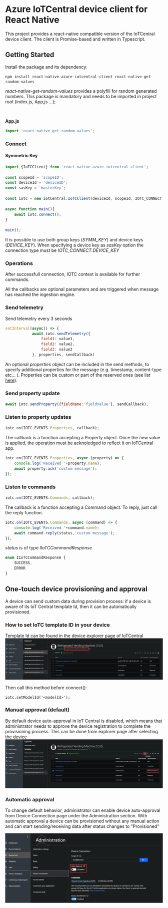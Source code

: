 # Azure IoTCentral device client for React Native

This project provides a react-native compatible version of the IoTCentral device client. The client is Promise-based and written in Typescript.

## Getting Started

Install the package and its dependency:
```
npm install react-native-azure-iotcentral-client react-native-get-random-values
```
_react-native-get-random-values_ provides a polyfill for random generated numbers. This package is mandatory and needs to be imported in project root (index.js, App,js ...);

<br/>

**App.js**

```js
import 'react-native-get-random-values';
```

### Connect

#### Symmetric Key
```js
import {IoTCClient} from 'react-native-azure-iotcentral-client';

const scopeId = 'scopeID';
const deviceId = 'deviceID';
const sasKey = 'masterKey';

const iotc = new iotCentral.IoTCClient(deviceId, scopeId, IOTC_CONNECT.SYMM_KEY,sasKey);

async function main(){
    await iotc.connect();
}

main();
```
It is possible to use both group keys (_SYMM_KEY_) and device keys (_DEVICE_KEY_).
When specifying a device key as _sasKey_ option the connection type must be _IOTC_CONNECT.DEVICE_KEY_

### Operations
After successfull connection, IOTC context is available for further commands.

All the callbacks are optional parameters and are triggered when message has reached the ingestion engine.

### Send telemetry

Send telemetry every 3 seconds
```js
setInterval(async() => {
            await iotc.sendTelemetry({
                field1: value1,
                field2: value2,
                field3: value3
            }, properties, sendCallback)
```
An optional *properties* object can be included in the send methods, to specify additional properties for the message (e.g. timestamp, content-type etc... ).
Properties can be custom or part of the reserved ones (see list [here](https://github.com/Azure/azure-iot-sdk-csharp/blob/master/iothub/device/src/MessageSystemPropertyNames.cs#L36)).

### Send property update
```js
await iotc.sendProperty({fieldName:'fieldValue'}, sendCallback);
```
### Listen to property updates

```js
iotc.on(IOTC_EVENTS.Properties, callback);

```
The callback is a function accepting a Property object. Once the new value is applied, the operation must be acknoledged to reflect it on IoTCentral app.

```js
iotc.on(IOTC_EVENTS.Properties, async (property) => {
    console.log('Received '+property.name);
    await property.ack('custom message');
});

```

### Listen to commands
```js
iotc.on(IOTC_EVENTS.Commands, callback);

```
The callback is a function accepting a Command object. To reply, just call the reply function.

```js
iotc.on(IOTC_EVENTS.Commands, async (command) => {
    console.log('Received '+command.name);
    await command.reply(status,'custom message');
});

```
_status_ is of type *IIoTCCommandResponse*
```js
enum IIoTCCommandResponse {
    SUCCESS,
    ERROR
}
```

## One-touch device provisioning and approval
A device can send custom data during provision process: if a device is aware of its IoT Central template Id, then it can be automatically provisioned.

### How to set IoTC template ID in your device
Template Id can be found in the device explorer page of IoTCentral
![Img](assets/modelId.jpg)

Then call this method before connect():

```
iotc.setModelId('<modelId>');
```

### Manual approval (default)
By default device auto-approval in IoT Central is disabled, which means that administrator needs to approve the device registration to complete the provisioning process.
This can be done from explorer page after selecting the device
![Img](assets/manual_approval.jpg)


### Automatic approval
To change default behavior, administrator can enable device auto-approval from Device Connection page under the Administration section.
With automatic approval a device can be provisioned without any manual action and can start sending/receiving data after status changes to "Provisioned"

![Img](assets/auto_approval.jpg)